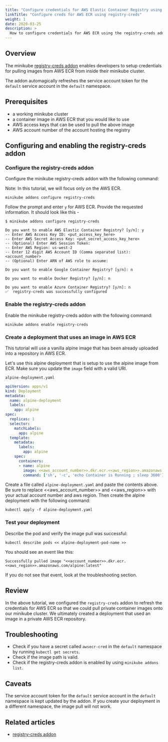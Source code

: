 ```yaml
---
title: "Configure credentials for AWS Elastic Container Registry using registry-creds addon"
linkTitle: "Configure creds for AWS ECR using registry-creds"
weight: 1
date: 2020-03-25
description: >
  How to configure credentials for AWS ECR using the registry-creds addon for a minikube cluster
---
```


## Overview

The minikube [registry-creds addon](https://github.com/kubernetes/minikube/tree/master/deploy/addons/registry-creds) enables developers to setup credentials for pulling images from AWS ECR from inside their minikube cluster.

The addon automagically refreshes the service account token for the `default` service account in the `default` namespace.


## Prerequisites

- a working minikube cluster
- a container image in AWS ECR that you would like to use
- AWS access keys that can be used to pull the above image
- AWS account number of the account hosting the registry


## Configuring and enabling the registry-creds addon


### Configure the registry-creds addon 

Configure the minikube registry-creds addon with the following command: 

Note: In this tutorial, we will focus only on the AWS ECR.

```shell
minikube addons configure registry-creds
```

Follow the prompt and enter `y` for AWS ECR. Provide the requested information. It should look like this -
```shell
$ minikube addons configure registry-creds

Do you want to enable AWS Elastic Container Registry? [y/n]: y
-- Enter AWS Access Key ID: <put_access_key_here>
-- Enter AWS Secret Access Key: <put_secret_access_key_here>
-- (Optional) Enter AWS Session Token:
-- Enter AWS Region: us-west-2
-- Enter 12 digit AWS Account ID (Comma separated list): <account_number>
-- (Optional) Enter ARN of AWS role to assume:

Do you want to enable Google Container Registry? [y/n]: n

Do you want to enable Docker Registry? [y/n]: n

Do you want to enable Azure Container Registry? [y/n]: n
✅  registry-creds was successfully configured

```

### Enable the registry-creds addon 

Enable the minikube registry-creds addon with the following command: 

```shell
minikube addons enable registry-creds
```

### Create a deployment that uses an image in AWS ECR

This tutorial will use a vanilla alpine image that has been already uploaded into a repository in AWS ECR.

Let's use this alpine deployment that is setup to use the alpine image from ECR. Make sure you update the `image` field with a valid URI.

`alpine-deployment.yaml`
```yaml
apiVersion: apps/v1
kind: Deployment
metadata:
  name: alpine-deployment
  labels:
    app: alpine
spec:
  replicas: 1
  selector:
    matchLabels:
      app: alpine
  template:
    metadata:
      labels:
        app: alpine
    spec:
      containers:
      - name: alpine
        image: <<aws_account_number>>.dkr.ecr.<<aws_region>>.amazonaws.com/alpine:latest
        command: ['sh', '-c', 'echo Container is Running ; sleep 3600']
```

Create a file called `alpine-deployment.yaml` and paste the contents above. Be sure to replace <<aws_account_number>> and <<aws_region>> with your actual account number and aws region. Then create the alpine deployment with the following command:

```shell
kubectl apply -f alpine-deployment.yaml
```

### Test your deployment

Describe the pod and verify the image pull was successful:

```shell
kubectl describe pods << alpine-deployment-pod-name >>
```

You should see an event like this:

```text
Successfully pulled image "<<account_number>>.dkr.ecr.<<aws_region>>.amazonaws.com/alpine:latest"
```

If you do not see that event, look at the troubleshooting section.


## Review

In the above tutorial, we configured the `registry-creds` addon to refresh the credentials for AWS ECR so that we could pull private container images onto our minikube cluster. We ultimately created a deployment that used an image in a private AWS ECR repository.


## Troubleshooting

- Check if you have a secret called `awsecr-cred` in the `default` namespace by running `kubectl get secrets`.
- Check if the image path is valid.
- Check if the registry-creds addon is enabled by using `minikube addons list`.

## Caveats

The service account token for the `default` service account in the `default` namespace is kept updated by the addon. If you create your deployment in a different namespace, the image pull will not work.

## Related articles

- [registry-creds addon](https://github.com/kubernetes/minikube/tree/master/deploy/addons/registry-creds)
